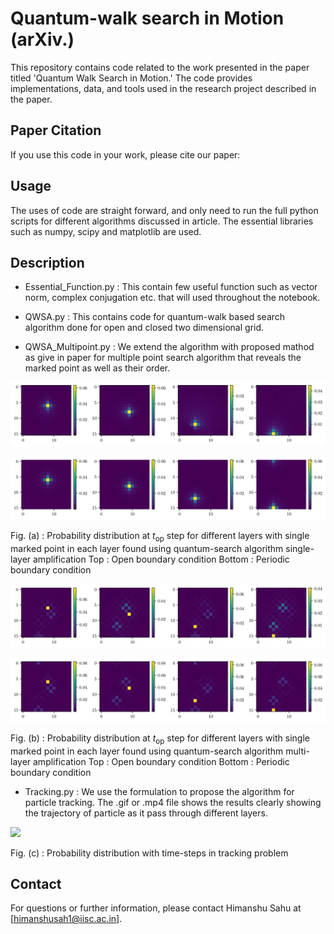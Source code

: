 # Quantum-walk search in Motion (arXiv.)

This repository contains code related to the work presented in the paper titled 'Quantum Walk Search in Motion.' The code provides implementations, data, and tools used in the research project described in the paper.


## Paper Citation
If you use this code in your work, please cite our paper:

## Usage

The uses of code are straight forward, and only need to run the full python scripts for different algorithms discussed in article. The essential libraries such as numpy, scipy and matplotlib are used. 

## Description



* Essential_Function.py : This contain few useful function such as vector norm, complex conjugation etc. that will used throughout the notebook.
* QWSA.py : This contains code for quantum-walk based search algorithm done for open and closed two dimensional grid. 

* QWSA_Multipoint.py : We extend the algorithm with proposed mathod as give in paper for multiple point search algorithm that reveals the marked point as well as their order. 

![](Plots/single_layer_OBC_MAT_page-0001.jpg)

![](Plots/single_layer_PBC_MAT_page-0001.jpg)

Fig. (a) : Probability distribution at $t_\text{op}$ step for different layers with single marked point in each layer found using quantum-search algorithm single-layer amplification Top : Open boundary condition Bottom : Periodic boundary condition

![](Plots/multi_layer_OBC_MAT_page-0001.jpg)

![](Plots/multi_layer_PBC_MAT_page-0001.jpg)

Fig. (b) : Probability distribution at $t_\text{op}$ step for different layers with single marked point in each layer found using quantum-search algorithm multi-layer amplification Top : Open boundary condition Bottom : Periodic boundary condition



* Tracking.py : We use the formulation to propose the algorithm for particle tracking. The .gif or .mp4 file shows the results clearly showing the trajectory of particle as it pass through different layers.

![](Plots/movie.gif)

Fig. (c) : Probability distribution with time-steps in tracking problem


## Contact
For questions or further information, please contact Himanshu Sahu at [himanshusah1@iisc.ac.in].